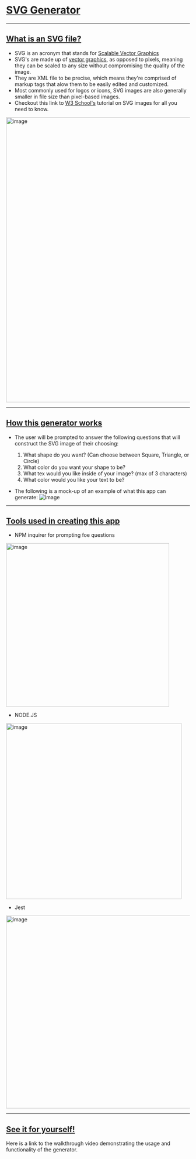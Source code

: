 # <ins>SVG Generator</ins>
------------------------------------------
## <ins>What is an SVG file?</ins>
- SVG is an acronym that stands for <ins>Scalable Vector Graphics</ins>
- SVG's are made up of <ins>vector graphics</ins>, as opposed to pixels, meaning they can be scaled to any
  size without compromising the quality of the image.
- They are XML file to be precise, which means they're comprised of markup tags that alow them to
  be easily edited and customized.
- Most commonly used for logos or icons, SVG images are also generally smaller in file size than
  pixel-based images.
- Checkout this link to [W3 School's](https://www.w3schools.com/graphics/svg_intro.asp) tutorial on SVG images for all you need to know.
<img width="779" alt="image" src="https://github.com/user-attachments/assets/09c69ef2-0388-46b9-b4d1-2861dd36cc8b">

------------------------------------------
## <ins>How this generator works</ins>
- The user will be prompted to answer the following questions that will construct the SVG image of their choosing:
  1. What shape do you want? (Can choose between Square, Triangle, or Circle)
  2. What color do you want your shape to be?
  3. What tex would you like inside of your image? (max of 3 characters)
  4. What color would you like your text to be?
     
- The following is a mock-up of an example of what this app can generate:
![image](https://github.com/user-attachments/assets/daa64d4f-3815-480e-a406-ef18f4218a7a)

-------------------------------------------

## <ins>Tools used in creating this app</ins>
- NPM inquirer for prompting foe questions
  
<img width="447" alt="image" src="https://github.com/user-attachments/assets/d4d2f087-c61f-4ac7-af6f-8e334e19acd0">

- NODE.JS
  
<img width="481" alt="image" src="https://github.com/user-attachments/assets/bfbb7f9b-6404-4507-b504-a25458b4329a">

- Jest

<img width="527" alt="image" src="https://github.com/user-attachments/assets/f68033b3-1197-490f-a006-5ec1cec40821">


-------------------------------------------
## <ins>See it for yourself!</ins>

Here is a link to the walkthrough video demonstrating the usage and functionality of the generator.
